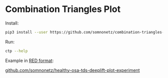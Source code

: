 # Combination Triangles Plot

Install:

```bash
pip3 install --user https://github.com/somnonetz/combination-triangles-plot/releases/download/0.1/combination_triangles_plot-0.1-py3-none-any.whl
```

Run:

```bash
ctp --help
```

Example in [RED format](https://www.curious-containers.cc):

[github.com/somnonetz/healthy-osa-tds-deeplift-plot-experiment](https://github.com/somnonetz/healthy-osa-tds-deeplift-plot-experiment)
